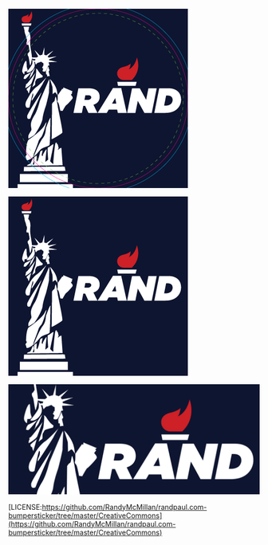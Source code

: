 


![image](https://raw.githubusercontent.com/RandyMcMillan/randpaul.com-bumpersticker/master/Circle_5in.png)

![image](https://raw.githubusercontent.com/RandyMcMillan/randpaul.com-bumpersticker/master/Square_5in.png)


![image](https://raw.githubusercontent.com/RandyMcMillan/randpaul.com-bumpersticker/master/Stand2.png)


[LICENSE:https://github.com/RandyMcMillan/randpaul.com-bumpersticker/tree/master/CreativeCommons](https://github.com/RandyMcMillan/randpaul.com-bumpersticker/tree/master/CreativeCommons)